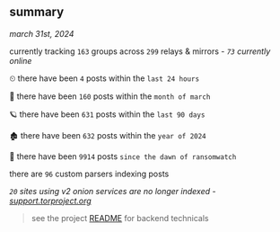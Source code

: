 
## summary
_march 31st, 2024_

currently tracking `163` groups across `299` relays & mirrors - _`73` currently online_

⏲ there have been `4` posts within the `last 24 hours`

🦈 there have been `160` posts within the `month of march`

🪐 there have been `631` posts within the `last 90 days`

🏚 there have been `632` posts within the `year of 2024`

🦕 there have been `9914` posts `since the dawn of ransomwatch`

there are `96` custom parsers indexing posts

_`20` sites using v2 onion services are no longer indexed - [support.torproject.org](https://support.torproject.org/onionservices/v2-deprecation/)_

> see the project [README](https://github.com/joshhighet/ransomwatch#ransomwatch--) for backend technicals
